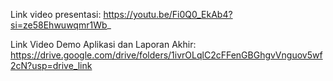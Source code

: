 Link video presentasi:
https://youtu.be/Fi0Q0_EkAb4?si=ze58Ehwuwqmr1Wb_


Link Video Demo Aplikasi dan Laporan Akhir:
https://drive.google.com/drive/folders/1ivrOLqlC2cFFenGBGhgvVnguov5wf2cN?usp=drive_link